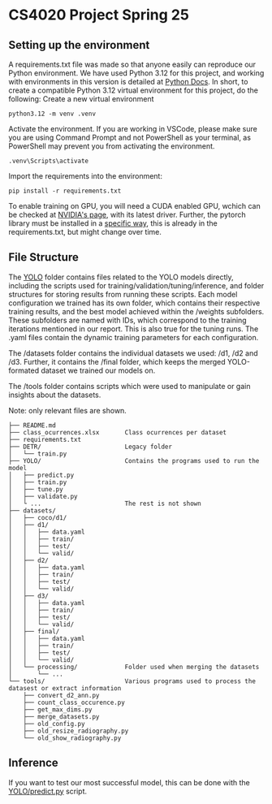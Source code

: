 # CS4020 Project Spring 25
## Setting up the environment
A requirements.txt file was made so that anyone easily can reproduce our Python environment. We have used Python 3.12 for this project, and working with environments in this version is detailed at [Python Docs](https://docs.python.org/3.12/tutorial/venv.html).
In short, to create a compatible Python 3.12 virtual environment for this project, do the following:
Create a new virtual environment
```Shell
python3.12 -m venv .venv
```

Activate the environment. If you are working in VSCode, please make sure you are using Command Prompt and not PowerShell as your terminal, as PowerShell may prevent you from activating the environment.
```Shell
.venv\Scripts\activate
```

Import the requirements into the environment:
```Shell
pip install -r requirements.txt
```

To enable training on GPU, you will need a CUDA enabled GPU, wchich can be checked at [NVIDIA's page](https://developer.nvidia.com/cuda-gpus), with its latest driver.
Further, the pytorch library must be installed in a [specific way](https://pytorch.org/get-started/locally), this is already in the requirements.txt, but might change over time.

## File Structure
The [YOLO](https://github.com/anesh1234/data_science_course/tree/main/YOLO) folder contains files related to the YOLO models directly, including the scripts used for training/validation/tuning/inference, and folder structures for storing results from running these scripts. Each model configuration we trained has its own folder, which contains their respective training results, and the best model achieved within the /weights subfolders. These subfolders are named with IDs, which correspond to the training iterations mentioned in our report. This is also true for the tuning runs. The .yaml files contain the dynamic training parameters for each configuration.

The /datasets folder contains the individual datasets we used: /d1, /d2 and /d3. Further, it contains the /final folder, which keeps the merged YOLO-formated dataset we trained our models on.

The /tools folder contains scripts which were used to manipulate or gain insights about the datasets.

Note: only relevant files are shown.

```
├── README.md
├── class_ocurrences.xlsx       Class ocurrences per dataset
├── requirements.txt            
├── DETR/                       Legacy folder
│   └── train.py
├── YOLO/                       Contains the programs used to run the model
│   ├── predict.py
│   ├── train.py
│   ├── tune.py
│   ├── validate.py
│   └ ...                       The rest is not shown 
├── datasets/
│   ├── coco/d1/
│   ├── d1/
│   │   ├── data.yaml
│   │   ├── train/
│   │   ├── test/
│   │   └── valid/
│   ├── d2/
│   │   ├── data.yaml
│   │   ├── train/
│   │   ├── test/
│   │   └── valid/
│   ├── d3/
│   │   ├── data.yaml
│   │   ├── train/
│   │   ├── test/
│   │   └── valid/
│   ├── final/
│   │   ├── data.yaml
│   │   ├── train/
│   │   ├── test/
│   │   └── valid/
│   └── processing/             Folder used when merging the datasets
│       └── ...
└── tools/                      Various programs used to process the datasest or extract information
    ├── convert_d2_ann.py
    ├── count_class_occurence.py
    ├── get_max_dims.py
    ├── merge_datasets.py
    ├── old_config.py
    ├── old_resize_radiography.py
    └── old_show_radiography.py
```

## Inference
If you want to test our most successful model, this can be done with the [YOLO/predict.py](https://github.com/anesh1234/data_science_course/blob/main/YOLO/predict.py) script.
